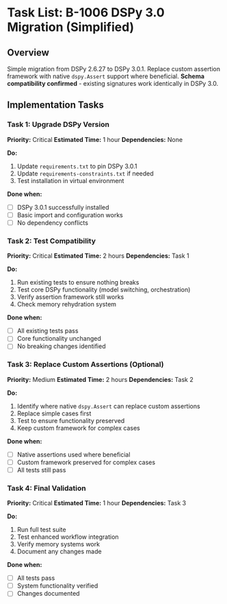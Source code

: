 # Task List: B-1006 DSPy 3.0 Migration (Simplified)

## Overview

Simple migration from DSPy 2.6.27 to DSPy 3.0.1. Replace custom assertion framework with native `dspy.Assert` support where beneficial. **Schema compatibility confirmed** - existing signatures work identically in DSPy 3.0.

## Implementation Tasks

### Task 1: Upgrade DSPy Version
**Priority:** Critical
**Estimated Time:** 1 hour
**Dependencies:** None

**Do:**
1. Update `requirements.txt` to pin DSPy 3.0.1
2. Update `requirements-constraints.txt` if needed
3. Test installation in virtual environment

**Done when:**
- [ ] DSPy 3.0.1 successfully installed
- [ ] Basic import and configuration works
- [ ] No dependency conflicts

### Task 2: Test Compatibility
**Priority:** Critical
**Estimated Time:** 2 hours
**Dependencies:** Task 1

**Do:**
1. Run existing tests to ensure nothing breaks
2. Test core DSPy functionality (model switching, orchestration)
3. Verify assertion framework still works
4. Check memory rehydration system

**Done when:**
- [ ] All existing tests pass
- [ ] Core functionality unchanged
- [ ] No breaking changes identified

### Task 3: Replace Custom Assertions (Optional)
**Priority:** Medium
**Estimated Time:** 2 hours
**Dependencies:** Task 2

**Do:**
1. Identify where native `dspy.Assert` can replace custom assertions
2. Replace simple cases first
3. Test to ensure functionality preserved
4. Keep custom framework for complex cases

**Done when:**
- [ ] Native assertions used where beneficial
- [ ] Custom framework preserved for complex cases
- [ ] All tests still pass

### Task 4: Final Validation
**Priority:** Critical
**Estimated Time:** 1 hour
**Dependencies:** Task 3

**Do:**
1. Run full test suite
2. Test enhanced workflow integration
3. Verify memory systems work
4. Document any changes made

**Done when:**
- [ ] All tests pass
- [ ] System functionality verified
- [ ] Changes documented
